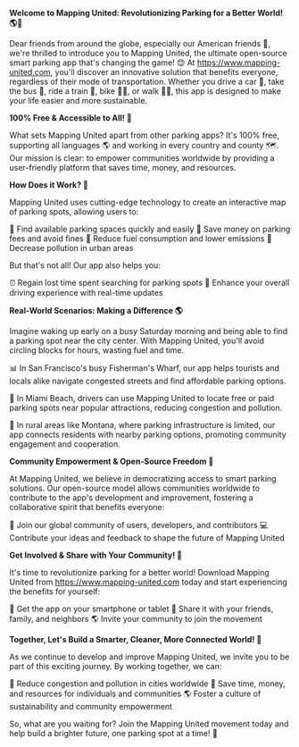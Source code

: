 **Welcome to Mapping United: Revolutionizing Parking for a Better World! 🌎🚗**

Dear friends from around the globe, especially our American friends 👋, we're thrilled to introduce you to Mapping United, the ultimate open-source smart parking app that's changing the game! 😊 At https://www.mapping-united.com, you'll discover an innovative solution that benefits everyone, regardless of their mode of transportation. Whether you drive a car 🚗, take the bus 🚌, ride a train 🚂, bike 🚴‍♂️, or walk 🚶‍♀️, this app is designed to make your life easier and more sustainable.

**100% Free & Accessible to All! 🌟**

What sets Mapping United apart from other parking apps? It's 100% free, supporting all languages 🌎 and working in every country and county 🗺️. Our mission is clear: to empower communities worldwide by providing a user-friendly platform that saves time, money, and resources.

**How Does it Work? 🤔**

Mapping United uses cutting-edge technology to create an interactive map of parking spots, allowing users to:

📍 Find available parking spaces quickly and easily
💸 Save money on parking fees and avoid fines
🚗 Reduce fuel consumption and lower emissions
💨 Decrease pollution in urban areas

But that's not all! Our app also helps you:

⏰ Regain lost time spent searching for parking spots
🌟 Enhance your overall driving experience with real-time updates

**Real-World Scenarios: Making a Difference 🌎**

Imagine waking up early on a busy Saturday morning and being able to find a parking spot near the city center. With Mapping United, you'll avoid circling blocks for hours, wasting fuel and time.

📊 In San Francisco's busy Fisherman's Wharf, our app helps tourists and locals alike navigate congested streets and find affordable parking options.

🌴 In Miami Beach, drivers can use Mapping United to locate free or paid parking spots near popular attractions, reducing congestion and pollution.

🚗 In rural areas like Montana, where parking infrastructure is limited, our app connects residents with nearby parking options, promoting community engagement and cooperation.

**Community Empowerment & Open-Source Freedom 🌟**

At Mapping United, we believe in democratizing access to smart parking solutions. Our open-source model allows communities worldwide to contribute to the app's development and improvement, fostering a collaborative spirit that benefits everyone:

👥 Join our global community of users, developers, and contributors
💻 Contribute your ideas and feedback to shape the future of Mapping United

**Get Involved & Share with Your Community! 🌟**

It's time to revolutionize parking for a better world! Download Mapping United from https://www.mapping-united.com today and start experiencing the benefits for yourself:

📲 Get the app on your smartphone or tablet
👫 Share it with your friends, family, and neighbors
🌎 Invite your community to join the movement

**Together, Let's Build a Smarter, Cleaner, More Connected World! 🌟**

As we continue to develop and improve Mapping United, we invite you to be part of this exciting journey. By working together, we can:

💚 Reduce congestion and pollution in cities worldwide
💸 Save time, money, and resources for individuals and communities
🌎 Foster a culture of sustainability and community empowerment

So, what are you waiting for? Join the Mapping United movement today and help build a brighter future, one parking spot at a time! 💪